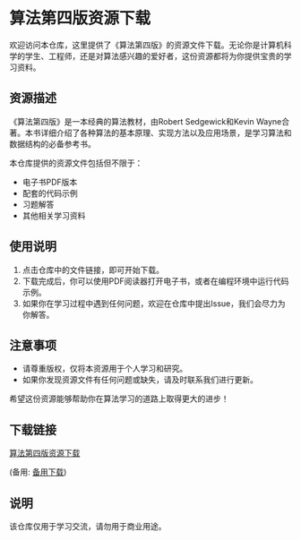 # 算法第四版资源下载

欢迎访问本仓库，这里提供了《算法第四版》的资源文件下载。无论你是计算机科学的学生、工程师，还是对算法感兴趣的爱好者，这份资源都将为你提供宝贵的学习资料。

## 资源描述

《算法第四版》是一本经典的算法教材，由Robert Sedgewick和Kevin Wayne合著。本书详细介绍了各种算法的基本原理、实现方法以及应用场景，是学习算法和数据结构的必备参考书。

本仓库提供的资源文件包括但不限于：
- 电子书PDF版本
- 配套的代码示例
- 习题解答
- 其他相关学习资料

## 使用说明

1. 点击仓库中的文件链接，即可开始下载。
2. 下载完成后，你可以使用PDF阅读器打开电子书，或者在编程环境中运行代码示例。
3. 如果你在学习过程中遇到任何问题，欢迎在仓库中提出Issue，我们会尽力为你解答。

## 注意事项

- 请尊重版权，仅将本资源用于个人学习和研究。
- 如果你发现资源文件有任何问题或缺失，请及时联系我们进行更新。

希望这份资源能够帮助你在算法学习的道路上取得更大的进步！

## 下载链接
[算法第四版资源下载](https://pan.quark.cn/s/af0f3fea4361) 

(备用: [备用下载](https://pan.baidu.com/s/1U7RVetIEBjdMBA1BBryCeg?pwd=1234))

## 说明

该仓库仅用于学习交流，请勿用于商业用途。
